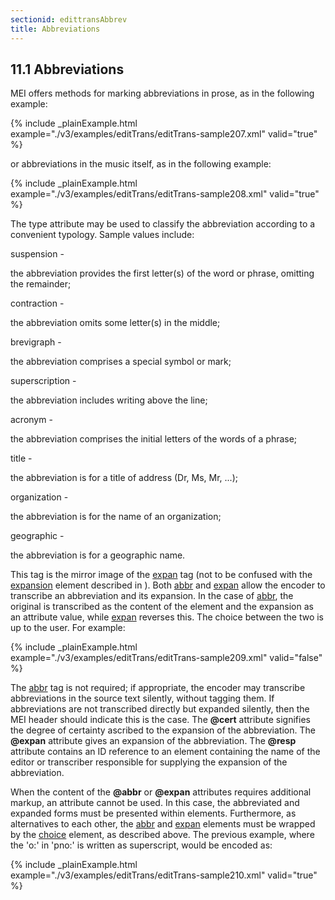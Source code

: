 ```yaml
---
sectionid: edittransAbbrev
title: Abbreviations
---
```



<h2 id="edittransAbbrev">
   <span class="headingNumber">11.1</span>
   <span class="head">Abbreviations</span>
</h2>
MEI offers methods for marking abbreviations in prose, as in the following example:


{% include _plainExample.html example="./v3/examples/editTrans/editTrans-sample207.xml" valid="true" %}

or abbreviations in the music itself, as in the following example:


{% include _plainExample.html example="./v3/examples/editTrans/editTrans-sample208.xml" valid="true" %}


<!-- TODO: add btrem to this example and check for correctness -->

The type attribute may be used to classify the abbreviation according to a convenient
typology. Sample values include:


<span class="list">
   
   <span class="label">suspension - </span>
   
   <span class="item"> the abbreviation provides the first letter(s) of the word or phrase, omitting the
      remainder;
   </span>
   
   <span class="label">contraction -</span>
   
   <span class="item"> the abbreviation omits some letter(s) in the middle;</span>
   
   <span class="label">brevigraph - </span>
   
   <span class="item"> the abbreviation comprises a special symbol or mark;</span>
   
   <span class="label">superscription - </span>
   
   <span class="item"> the abbreviation includes writing above the line;</span>
   
   <span class="label">acronym - </span>
   
   <span class="item"> the abbreviation comprises the initial letters of the words of a phrase;</span>
   
   <span class="label">title -</span>
   
   <span class="item"> the abbreviation is for a title of address (Dr, Ms, Mr, ...);</span>
   
   <span class="label">organization - </span>
   
   <span class="item"> the abbreviation is for the name of an organization;</span>
   
   <span class="label">geographic - </span>
   
   <span class="item"> the abbreviation is for a geographic name.</span>
   
</span>

This tag is the mirror image of the 
<a class="link_odd_elementSpec" href="/v3/elements/expan">expan</a> tag (not to be confused with
the 
<a class="link_odd_elementSpec" href="/v3/elements/expansion">expansion</a> element described in 
<span class="ptr"></span>).
Both 
<a class="link_odd_elementSpec" href="/v3/elements/abbr">abbr</a> and 
<a class="link_odd_elementSpec" href="/v3/elements/expan">expan</a> allow the encoder to
transcribe an abbreviation and its expansion. In the case of 
<a class="link_odd_elementSpec" href="/v3/elements/abbr">abbr</a>, the
original is transcribed as the content of the element and the expansion as an attribute
value,
while 
<a class="link_odd_elementSpec" href="/v3/elements/expan">expan</a> reverses this. The choice between the two is up to the user.
For example:


{% include _plainExample.html example="./v3/examples/editTrans/editTrans-sample209.xml" valid="false" %}


The 
<a class="link_odd_elementSpec" href="/v3/elements/abbr">abbr</a> tag is not required; if appropriate, the encoder may
transcribe abbreviations in the source text silently, without tagging them. If abbreviations
are not transcribed directly but expanded silently, then the MEI header should indicate
this
is the case. The **@cert** attribute signifies the degree of certainty ascribed to the
expansion of the abbreviation. The **@expan** attribute gives an expansion of the
abbreviation. The **@resp** attribute contains an ID reference to an element containing
the name of the editor or transcriber responsible for supplying the expansion of the
abbreviation.

When the content of the **@abbr** or **@expan** attributes requires additional
markup, an attribute cannot be used. In this case, the abbreviated and expanded forms
must be
presented within elements. Furthermore, as alternatives to each other, the 
<a class="link_odd_elementSpec" href="/v3/elements/abbr">abbr</a> and 
<a class="link_odd_elementSpec" href="/v3/elements/expan">expan</a> elements must be wrapped by the 
<a class="link_odd_elementSpec" href="/v3/elements/choice">choice</a> element, as described above. The previous example, where the 'o:' in 'pno:' is
written as superscript, would be encoded as:


{% include _plainExample.html example="./v3/examples/editTrans/editTrans-sample210.xml" valid="true" %}



